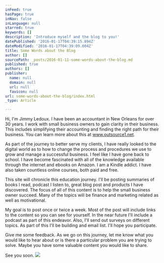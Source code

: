```yaml
---
inFeed: true
hasPage: true
inNav: false
inLanguage: null
starred: true
keywords: []
description: 'Introduce myself and the blog to you!'
datePublished: '2016-01-17T04:39:15.894Z'
dateModified: '2016-01-17T04:39:09.004Z'
title: Some Words about the Blog
author: []
sourcePath: _posts/2016-01-11-some-words-about-the-blog.md
published: true
authors: []
publisher:
  name: null
  domain: null
  url: null
  favicon: null
url: some-words-about-the-blog/index.html
_type: Article

---
```

Hi, I'm Jimmy Ledoux.  I have been an accountant in New Orleans for over 30 years.  I work with small business owners to gain clarity in their business.  This includes simplifying their accounting and finding the right path for their business.  You can learn more about this at www.outsource1.net.

As part of the journey to better serve my clients, I have really looked to the digital world as to how to change the process and procedures we use to grow and manage a successful business.  I feel like I have gone back to school.  I have become fascinated with all of the knowledge available through the internet and ebooks on Amazon.  I am a Kindle addict.  I have also taken countless online courses, both paid and free.

This site will  chronicle this education journey.  I'll be posting summaries of books I read, podcast I listen to, great blog post and products I have discovered.  The focus of all of this content is to help the small business owner succeed.  Many of the topics will be finance and marketing related as well as motivational.

My goal is to post once or twice a week.  Most of the post will include links to the content so you can see for yourself.  In the near future I'll include a podcast as part of this endeavor.  Also, I'll send out surveys on different topics.  As part of this I'll be building and email list.  I'll hope you participate.

Give me some feedback.  As we go on this journey, let me know what you would like to hear about or is there a particular problem you are trying to solve.  Maybe you have some valuable content you would like to share.

See you soon.
![](https://the-grid-user-content.s3-us-west-2.amazonaws.com/44f87823-1ca7-4b86-9d71-13812d038582.jpg)